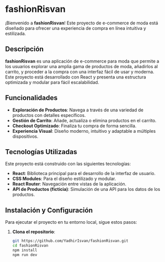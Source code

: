 # fashionRisvan

¡Bienvenido a **fashionRisvan**! Este proyecto de e-commerce de moda está diseñado para ofrecer una experiencia de compra en línea intuitiva y estilizada.

## Descripción

**fashionRisvan** es una aplicación de e-commerce para moda que permite a los usuarios explorar una amplia gama de productos de moda, añadirlos al carrito, y proceder a la compra con una interfaz fácil de usar y moderna. Este proyecto está desarrollado con React y presenta una estructura optimizada y modular para fácil escalabilidad.

## Funcionalidades

- **Exploración de Productos**: Navega a través de una variedad de productos con detalles específicos.
- **Gestión de Carrito**: Añade, actualiza o elimina productos en el carrito.
- **Checkout Optimizado**: Finaliza tu compra de forma sencilla.
- **Experiencia Visual**: Diseño moderno, intuitivo y adaptable a múltiples dispositivos.

## Tecnologías Utilizadas

Este proyecto está construido con las siguientes tecnologías:

- **React**: Biblioteca principal para el desarrollo de la interfaz de usuario.
- **CSS Modules**: Para el diseño estilizado y modular.
- **React Router**: Navegación entre vistas de la aplicación.
- **API de Productos (ficticia)**: Simulación de una API para los datos de los productos.

## Instalación y Configuración

Para ejecutar el proyecto en tu entorno local, sigue estos pasos:

1. **Clona el repositorio**:
   ```bash
   git https://github.com/YadhirIsvan/fashionRisvan.git
   cd fashionRisvan
   npm install
   npm run dev

    

